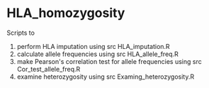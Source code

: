 # HLA_homozygosity

Scripts to 
  1. perform HLA imputation using src HLA_imputation.R
  2. calculate allele frequencies using src HLA_allele_freq.R
  3. make Pearson's correlation test for allele frequencies using src Cor_test_allele_freq.R
  4. examine heterozygosity using src Examing_heterozygosity.R


